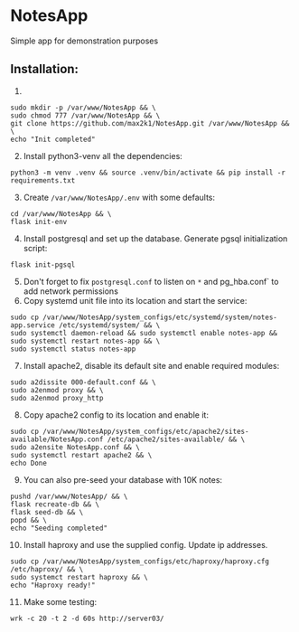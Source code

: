 # NotesApp
Simple app for demonstration purposes

## Installation:
1. 
```
sudo mkdir -p /var/www/NotesApp && \
sudo chmod 777 /var/www/NotesApp && \
git clone https://github.com/max2k1/NotesApp.git /var/www/NotesApp && \
echo "Init completed"
``` 
2. Install python3-venv all the dependencies:
```angular2html
python3 -m venv .venv && source .venv/bin/activate && pip install -r requirements.txt
```
3. Create `/var/www/NotesApp/.env` with some defaults:
```angular2html
cd /var/www/NotesApp && \
flask init-env 
```
4. Install postgresql and set up the database. Generate pgsql initialization script:
```angular2h
flask init-pgsql
```
5. Don't forget to fix `postgresql.conf` to listen on `*` and pg_hba.conf` to add network permissions
6. Copy systemd unit file into its location and start the service:
```angular2html
sudo cp /var/www/NotesApp/system_configs/etc/systemd/system/notes-app.service /etc/systemd/system/ && \
sudo systemctl daemon-reload && sudo systemctl enable notes-app && sudo systemctl restart notes-app && \
sudo systemctl status notes-app
```
7. Install apache2, disable its default site and enable required modules:
```angular2html
sudo a2dissite 000-default.conf && \
sudo a2enmod proxy && \
sudo a2enmod proxy_http
```
8. Copy apache2 config to its location and enable it:
```
sudo cp /var/www/NotesApp/system_configs/etc/apache2/sites-available/NotesApp.conf /etc/apache2/sites-available/ && \
sudo a2ensite NotesApp.conf && \
sudo systemctl restart apache2 && \
echo Done
```
9. You can also pre-seed your database with 10K notes:
```angular2html
pushd /var/www/NotesApp/ && \
flask recreate-db && \
flask seed-db && \
popd && \
echo "Seeding completed"
```
10. Install haproxy and use the supplied config. Update ip addresses.
```
sudo cp /var/www/NotesApp/system_configs/etc/haproxy/haproxy.cfg /etc/haproxy/ && \
sudo systemct restart haproxy && \
echo "Haproxy ready!" 
```
11. Make some testing:
```angular2html
wrk -c 20 -t 2 -d 60s http://server03/
```
